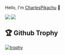 Hello, I'm [CharlesPikachu](https://charlespikachu.github.io/) 👋


<a href="https://github.com/CharlesPikachu">
<img align="left" src="https://github-readme-stats.vercel.app/api?username=CharlesPikachu&count_private=true&show_icons=true" />
</a>
<a href="https://github.com/CharlesPikachu">
<img align="left" src="https://github-readme-stats.vercel.app/api/top-langs/?username=CharlesPikachu&hide=html" />
</a>

<br>

## 🏆 Github Trophy
[![trophy](https://github-profile-trophy.vercel.app/?username=PkuRainBow)](https://github-profile-trophy.vercel.app/?username=PkuRainBow)

